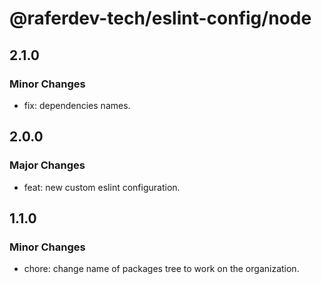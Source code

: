 # @raferdev-tech/eslint-config/node

## 2.1.0

### Minor Changes

- fix: dependencies names.

## 2.0.0

### Major Changes

- feat: new custom eslint configuration.

## 1.1.0

### Minor Changes

- chore: change name of packages tree to work on the organization.
